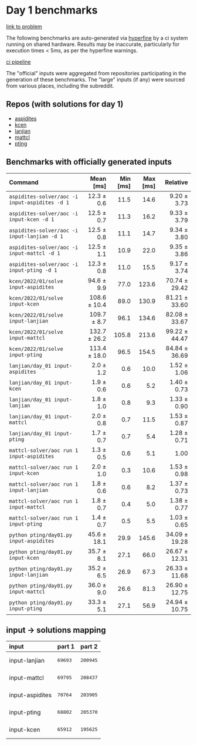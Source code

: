 # Day 1 benchmarks

[link to problem](http://adventofcode.com/2022/day/1)

The following benchmarks are auto-generated via [hyperfine](https://github.com/sharkdp/hyperfine) by a ci system running on shared hardware. Results may be inaccurate, particularly for execution times < 5ms, as per the hyperfine warnings.

[ci pipeline](http://ci.papercode.net:8080/teams/aoc2022/pipelines/aoc-compare-2022)

The "official" inputs were aggregated from repositories participating in the generation of these benchmarks. The "large" inputs (if any) were sourced from various places, including the subreddit.

## Repos (with solutions for day 1)


- [aspidites](https://github.com/aspidites/aoc2022)
- [kcen](https://github.com/kcen/AdventOfCode)
- [lanjian](https://github.com/LanJian/aoc-2022)
- [mattcl](https://github.com/mattcl/aoc2022)
- [pting](https://github.com/pting/aoc2022)

## Benchmarks with officially generated inputs
| Command | Mean [ms] | Min [ms] | Max [ms] | Relative |
|:---|---:|---:|---:|---:|
| `aspidites-solver/aoc -i input-aspidites -d 1` | 12.3 ± 0.6 | 11.5 | 14.6 | 9.20 ± 3.73 |
| `aspidites-solver/aoc -i input-kcen -d 1` | 12.5 ± 0.7 | 11.3 | 16.2 | 9.33 ± 3.79 |
| `aspidites-solver/aoc -i input-lanjian -d 1` | 12.5 ± 0.8 | 11.1 | 14.7 | 9.34 ± 3.80 |
| `aspidites-solver/aoc -i input-mattcl -d 1` | 12.5 ± 1.1 | 10.9 | 22.0 | 9.35 ± 3.86 |
| `aspidites-solver/aoc -i input-pting -d 1` | 12.3 ± 0.8 | 11.0 | 15.5 | 9.17 ± 3.74 |
| `kcen/2022/01/solve input-aspidites` | 94.6 ± 9.9 | 77.0 | 123.6 | 70.74 ± 29.42 |
| `kcen/2022/01/solve input-kcen` | 108.6 ± 10.4 | 89.0 | 130.9 | 81.21 ± 33.60 |
| `kcen/2022/01/solve input-lanjian` | 109.7 ± 8.7 | 96.1 | 134.6 | 82.08 ± 33.67 |
| `kcen/2022/01/solve input-mattcl` | 132.7 ± 26.2 | 105.8 | 213.6 | 99.22 ± 44.47 |
| `kcen/2022/01/solve input-pting` | 113.4 ± 18.0 | 96.5 | 154.5 | 84.84 ± 36.69 |
| `lanjian/day_01 input-aspidites` | 2.0 ± 1.2 | 0.6 | 10.0 | 1.52 ± 1.06 |
| `lanjian/day_01 input-kcen` | 1.9 ± 0.6 | 0.6 | 5.2 | 1.40 ± 0.73 |
| `lanjian/day_01 input-lanjian` | 1.8 ± 1.0 | 0.8 | 9.3 | 1.33 ± 0.90 |
| `lanjian/day_01 input-mattcl` | 2.0 ± 0.8 | 0.7 | 11.5 | 1.53 ± 0.87 |
| `lanjian/day_01 input-pting` | 1.7 ± 0.7 | 0.7 | 5.4 | 1.28 ± 0.71 |
| `mattcl-solver/aoc run 1 input-aspidites` | 1.3 ± 0.5 | 0.6 | 5.1 | 1.00 |
| `mattcl-solver/aoc run 1 input-kcen` | 2.0 ± 1.0 | 0.3 | 10.6 | 1.53 ± 0.98 |
| `mattcl-solver/aoc run 1 input-lanjian` | 1.8 ± 0.6 | 0.6 | 8.2 | 1.37 ± 0.73 |
| `mattcl-solver/aoc run 1 input-mattcl` | 1.8 ± 0.7 | 0.4 | 5.0 | 1.38 ± 0.77 |
| `mattcl-solver/aoc run 1 input-pting` | 1.4 ± 0.7 | 0.5 | 5.5 | 1.03 ± 0.65 |
| `python pting/day01.py input-aspidites` | 45.6 ± 18.1 | 29.9 | 145.6 | 34.09 ± 19.28 |
| `python pting/day01.py input-kcen` | 35.7 ± 8.1 | 27.1 | 66.0 | 26.67 ± 12.31 |
| `python pting/day01.py input-lanjian` | 35.2 ± 6.5 | 26.9 | 67.3 | 26.33 ± 11.68 |
| `python pting/day01.py input-mattcl` | 36.0 ± 9.0 | 26.6 | 81.3 | 26.90 ± 12.75 |
| `python pting/day01.py input-pting` | 33.3 ± 5.1 | 27.1 | 56.9 | 24.94 ± 10.75 |

## input -> solutions mapping
|input|part 1|part 2|
|:---|:---|:---|
|input-lanjian|<pre>69693</pre>|<pre>200945</pre>|
|input-mattcl|<pre>69795</pre>|<pre>208437</pre>|
|input-aspidites|<pre>70764</pre>|<pre>203905</pre>|
|input-pting|<pre>68802</pre>|<pre>205370</pre>|
|input-kcen|<pre>65912</pre>|<pre>195625</pre>|
